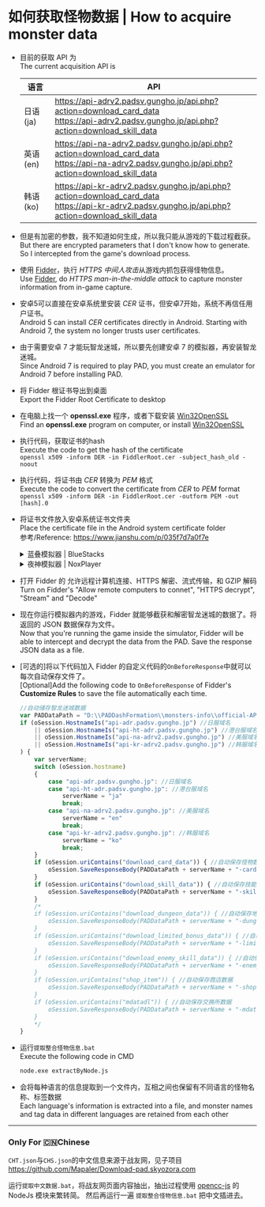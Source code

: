 如何获取怪物数据 | How to acquire monster data
===

* 目前的获取 API 为  
The current acquisition API is

	| 语言 | API |
	| --- | --- |
	| 日语(ja) | https://api-adrv2.padsv.gungho.jp/api.php?action=download_card_data<br>https://api-adrv2.padsv.gungho.jp/api.php?action=download_skill_data |
	| 英语(en) | https://api-na-adrv2.padsv.gungho.jp/api.php?action=download_card_data<br>https://api-na-adrv2.padsv.gungho.jp/api.php?action=download_skill_data |
	| 韩语(ko) | https://api-kr-adrv2.padsv.gungho.jp/api.php?action=download_card_data<br>https://api-kr-adrv2.padsv.gungho.jp/api.php?action=download_skill_data |

* 但是有加密的参数，我不知道如何生成，所以我只能从游戏的下载过程截获。  
But there are encrypted parameters that I don't know how to generate. So I intercepted from the game's download process.

* 使用 [Fidder](https://www.telerik.com/download/fiddler)，执行 *HTTPS 中间人攻击*从游戏内抓包获得怪物信息。  
Use [Fidder](https://www.telerik.com/download/fiddler), do *HTTPS man-in-the-middle attack* to capture monster information from in-game capture.  

* 安卓5可以直接在安卓系统里安装 *CER* 证书，但安卓7开始，系统不再信任用户证书。  
Android 5 can install *CER* certificates directly in Android. Starting with Android 7, the system no longer trusts user certificates.

* 由于需要安卓 7 才能玩智龙迷城，所以要先创建安卓 7 的模拟器，再安装智龙迷城。  
Since Android 7 is required to play PAD, you must create an emulator for Android 7 before installing PAD.

* 将 Fidder 根证书导出到桌面  
Export the Fidder Root Certificate to desktop

* 在电脑上找一个 **openssl.exe** 程序，或者下载安装 [Win32OpenSSL](http://slproweb.com/products/Win32OpenSSL.html)  
Find an **openssl.exe** program on computer, or install [Win32OpenSSL](http://slproweb.com/products/Win32OpenSSL.html)

* 执行代码，获取证书的hash  
Execute the code to get the hash of the certificate  
`openssl x509 -inform DER -in FiddlerRoot.cer -subject_hash_old -noout`

* 执行代码，将证书由 *CER* 转换为 *PEM* 格式  
Execute the code to convert the certificate from *CER* to *PEM* format  
`openssl x509 -inform DER -in FiddlerRoot.cer -outform PEM -out [hash].0`

* 将证书文件放入安卓系统证书文件夹  
Place the certificate file in the Android system certificate folder  
参考/Reference: https://www.jianshu.com/p/035f7d7a0f7e

	<details>
	<summary>蓝叠模拟器 | BlueStacks</summary>

	1. **关闭**所有安卓模拟器  
	**Close** all Android emulators
	1. 进入安装时设定的 **BlueStacks_nxt** 位置找到模拟器的系统虚拟磁盘文件。默认为`C:\ProgramData\BlueStacks_nxt\Engine\Nougat64\Root.vhd`。  
	Go to the **BlueStacks_nxt** location set during installation to locate the emulator's system vDisk file. The default is `C:\ProgramData\BlueStacks_nxt\Engine\Nougat64\Root.vhd`.
	1. 双击`Root.vhd`挂载到 Windows 磁盘管理中。  
	Double-click `Root.vhd` to mount it into Windows Disk Management.
	1. 运行 [Ext2Fsd](https://github.com/matt-wu/Ext3Fsd/releases) 的 **Ext2 Volume Manager**，选中刚刚挂载的 EXT4 格式磁盘，右键菜单选择“加载装配点盘符”或按`F4`快捷键，给虚拟磁盘分配一个盘符。  
	Run **Ext2 Volume Manager** of [Ext2Fsd](https://github.com/matt-wu/Ext3Fsd/releases), select the EXT4 format disk you just mounted, right-click the menu and select "Assign Drive Letter" or press the `F4` shortcut key to assign a drive letter to the virtual disk.
	1. 在 Windows 下，将证书复制到`X:\android\system\etc\security\cacerts\`  
	Under Windows, copy the certificate to `X:\android\system\etc\security\cacerts\`
	1. **Ext2 Volume Manager** 内，在虚拟磁盘的右键菜单选择“保存系统缓冲”或按`F11`快捷键。  
	In **Ext2 Volume Manager**, select "Flush Cache to Disk" or press the `F11` shortcut from the context menu of the virtual disk.   
	1. **Ext2 Volume Manager** 内，在虚拟磁盘的右键菜单选择“更改装配点盘符”或按`F10`快捷键，删除分配的盘符。  
	In **Ext2 Volume Manager**, select "Change Drive Letter" or press the `F10` shortcut key to delete the assigned drive letter.  
	1. 运行 `diskmgmt.msc` 打开系统磁盘管理，在虚拟磁盘上点击右键，选择“分离VHD”。  
	Run `diskmgmt.msc` to open System Disk Management, right-click on the virtual disk and select "Detach VHD".
	1. 运行模拟器，在 设置-高级 内打开 Android调试(ADB)，并记下调试 IP 和端口，默认为`127.0.0.1:5555`  
	Run the emulator, open Android Debugging (ADB) in Settings-Advanced, and note the debug IP and port, which defaults to `127.0.0.1:5555`
	1. 在终端里输入`adb connect 127.0.0.1:5555`连接设备  
	Enter `adb connect 127.0.0.1:5555` in the terminal to connect the device
	1. 将安卓模拟器内的网络代理设置到 Fidder 上。蓝叠里的真实电脑IP默认为`10.0.2.2`，Fidder 默认端口为`8888`，在终端里输入`adb -s 127.0.0.1:5555 shell settings put global http_proxy 10.0.2.2:8888`  
	Set the network proxy in the Android emulator to Fidder. The default real computer IP in BlueStacks is `10.0.2.2`, the default port of Fidder is `8888`, enter in the terminal `adb -s 127.0.0.1:5555 shell settings put global http_proxy 10.0.2.2:8888`
	</details>

	<details>
	<summary>夜神模拟器 | NoxPlayer</summary>

	1. 打开安卓模拟器的**Root**  
	Turn on the **Root** of the Android simulator
	1. 在模拟器内，使用支持root读写的文件管理器，将证书复制到`/system/etc/security/cacerts/`，并修改为 **644** 权限  
	Within the emulator, use a file manager that supports root reading and writing, to copy the certificate to `/system/etc/security/cacerts/` and modify it to **644** permissions
	1. **重启**安卓模拟器  
	**Restart** the Android simulator
	1. 关闭安卓模拟器的 **Root**  
	Turn off the **Root** of the Android simulator
	1. 将安卓模拟器内的 WiFi 代理设置到 Fidder 上。夜神里的真实电脑IP默认为`172.17.100.2`，Fidder 默认端口为`8888`  
	Set up the WiFi proxy in the Android emulator to Fidder. The real computer IP in Nox defaults to `172.17.100.2`, and the Fidder default port is `8888`
	</details>

* 打开 Fidder 的 允许远程计算机连接、HTTPS 解密、流式传输，和 GZIP 解码  
Turn on Fidder's "Allow remote computers to connet", "HTTPS decrypt", "Stream" and "Decode"

* 现在你运行模拟器内的游戏，Fidder 就能够截获和解密智龙迷城的数据了。将返回的 JSON 数据保存为文件。  
Now that you're running the game inside the simulator, Fidder will be able to intercept and decrypt the data from the PAD. Save the response JSON data as a file.

* [可选的]将以下代码加入 Fidder 的自定义代码的`OnBeforeResponse`中就可以每次自动保存文件了。  
[Optional]Add the following code to `OnBeforeResponse` of Fidder's **Customize Rules** to save the file automatically each time.

	```js
	//自动储存智龙迷城数据
	var PADDataPath = "D:\\PADDashFormation\\monsters-info\\official-API\\";
	if (oSession.HostnameIs("api-adr.padsv.gungho.jp") //日服域名
		|| oSession.HostnameIs("api-ht-adr.padsv.gungho.jp") //港台服域名
		|| oSession.HostnameIs("api-na-adrv2.padsv.gungho.jp") //美服域名
		|| oSession.HostnameIs("api-kr-adrv2.padsv.gungho.jp") //韩服域名
	) {
		var serverName;
		switch (oSession.hostname)
		{
			case "api-adr.padsv.gungho.jp": //日服域名
			case "api-ht-adr.padsv.gungho.jp": //港台服域名
				serverName = "ja"
				break;
			case "api-na-adrv2.padsv.gungho.jp": //美服域名
				serverName = "en"
				break;
			case "api-kr-adrv2.padsv.gungho.jp": //韩服域名
				serverName = "ko"
				break;
		}
		if (oSession.uriContains("download_card_data")) { //自动保存怪物数据
			oSession.SaveResponseBody(PADDataPath + serverName + "-card.json")
		}
		if (oSession.uriContains("download_skill_data")) { //自动保存技能数据
			oSession.SaveResponseBody(PADDataPath + serverName + "-skill.json")
		}
		/*
		if (oSession.uriContains("download_dungeon_data")) { //自动保存地下城数据
			oSession.SaveResponseBody(PADDataPath + serverName + "-dungeon.json")
		}
		if (oSession.uriContains("download_limited_bonus_data")) { //自动保存limited_bonus数据
			oSession.SaveResponseBody(PADDataPath + serverName + "-limited_bonus.json")
		}
		if (oSession.uriContains("download_enemy_skill_data")) { //自动保存敌人技能数据
			oSession.SaveResponseBody(PADDataPath + serverName + "-enemy_skill.json")
		}
		if (oSession.uriContains("shop_item")) { //自动保存商店数据
			oSession.SaveResponseBody(PADDataPath + serverName + "-shop_item.json")
		}
		if (oSession.uriContains("mdatadl")) { //自动保存交换所数据
			oSession.SaveResponseBody(PADDataPath + serverName + "-mdatadl.json")
		}
		*/
	}
	```

* 运行`提取整合怪物信息.bat`   
Execute the following code in CMD
	```bat
	node.exe extractByNode.js
	```

* 会将每种语言的信息提取到一个文件内，互相之间也保留有不同语言的怪物名称、标签数据  
Each language's information is extracted into a file, and monster names and tag data in different languages are retained from each other

---
### Only For 🇨🇳Chinese

`CHT.json`与`CHS.json`的中文信息来源于战友网，见子项目 https://github.com/Mapaler/Download-pad.skyozora.com

运行`提取中文数据.bat`，将战友网页面内容抽出，抽出过程使用 [opencc-js](https://github.com/nk2028/opencc-js) 的 NodeJs 模块来繁转简。
然后再运行一遍 `提取整合怪物信息.bat` 把中文插进去。